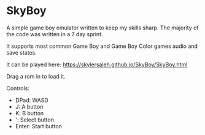 # SkyBoy
A simple game boy emulator written to keep my skills sharp. The majority of the code was written in a 7 day sprint. 

It supports most common Game Boy and Game Boy Color games audio and save states. 

It can be played here: https://skylersaleh.github.io/SkyBoy/SkyBoy.html

Drag a rom in to load it. 

Controls:
- DPad: WASD
- J: A button
- K: B button
- ': Select button
- Enter: Start button
